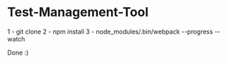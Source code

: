 # Test-Management-Tool

1 - git clone
2 - npm install 
3 - node_modules/.bin/webpack --progress --watch

Done :)
